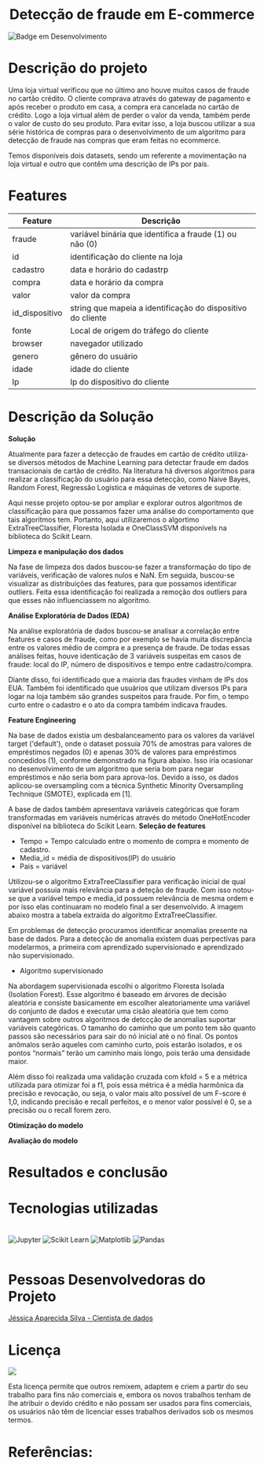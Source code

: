 <h1 align='center'> Detecção de fraude em E-commerce </h1>

![Badge em Desenvolvimento](http://img.shields.io/static/v1?label=STATUS&message=EM%20DESENVOLVIMENTO&color=GREEN&style=for-the-badge)


# Descrição do projeto

Uma loja virtual verificou que no último ano houve muitos casos de fraude no cartão crédito. O cliente comprava através do gateway de pagamento e após receber o produto em casa, a compra era cancelada no cartão de crédito. Logo a loja virtual além de perder o valor da venda, também perde o valor de custo do seu produto. Para evitar isso, a loja buscou utilizar a sua série histórica de compras para o desenvolvimento de um algoritmo para detecção de fraude nas compras que eram feitas no ecommerce.

Temos disponíveis dois datasets, sendo um referente a movimentação na loja virtual e outro que contêm uma descrição de IPs por país. 

# Features


| Feature  | Descrição |
| ------------- | ------------- |
| fraude  | variável binária que identifica a fraude (1) ou não (0) |
| id  | identificação do cliente na loja |
| cadastro  | data e horário do cadastrp |
| compra  | data e horário da compra |
| valor  | valor da compra |
| id_dispositivo  | string que mapeia a identificação do dispositivo do cliente |
| fonte  | Local de origem do tráfego do cliente |
| browser  | navegador utilizado |
| genero  | gênero do usuário |
| idade  | idade do cliente |
| Ip  | Ip do dispositivo do cliente |

# Descrição da Solução
**Solução**

Atualmente para fazer a detecção de fraudes em cartão de crédito utiliza-se diversos métodos de Machine Learning para detectar fraude em dados transacionais de cartão de crédito. Na literatura há diversos algoritmos para realizar a classificação do usuário para essa detecção, como Naive Bayes, Random Forest, Regressão Logística e máquinas de vetores de suporte. 

Aqui nesse projeto optou-se por ampliar e explorar outros algoritmos de classificação para que possamos fazer uma análise do comportamento que tais algoritmos tem. Portanto, aqui utilizaremos o algortimo ExtraTreeClassifier, Floresta Isolada e OneClassSVM disponívels na biblioteca do Scikit Learn. 

**Limpeza e manipulação dos dados**

Na fase de limpeza dos dados buscou-se fazer a transformação do tipo de variáveis, verificação de valores nulos e NaN. Em seguida, buscou-se visualizar as distribuições das features, para que possamos identificar outliers. Feita essa identificação foi realizada a remoção dos outliers para que esses não influenciassem no algoritmo. 

**Análise Exploratória de Dados (EDA)**

Na análise exploratória de dados buscou-se analisar a correlação entre features e casos de fraude, como por exemplo se havia muita discrepância entre os valores médio de compra e a presença de fraude. De todas essas análises feitas, houve identicação de 3 variáveis suspeitas em casos de fraude: local do IP, número de dispositivos e tempo entre cadastro/compra. 

Diante disso, foi identificado que a maioria das fraudes vinham de IPs dos EUA. Também foi identificado que usuários que utilizam diversos IPs para logar na loja também são grandes suspeitos para fraude. Por fim, o tempo curto entre o cadastro e o ato da compra também indicava fraudes. 

**Feature Engineering**


Na base de dados existia um desbalanceamento para os valores da variável target ('default'), onde o dataset possuía 70% de amostras para valores de empréstimos negados (0) e apenas 30% de valores para empréstimos concedidos (1), conforme demonstrado na figura abaixo. Isso iria ocasionar no desenvolvimento de um algoritmo que seria bom para negar empréstimos e não seria bom para aprova-los. Devido a isso, os dados aplicou-se oversampling com a técnica Synthetic Minority Oversampling Technique (SMOTE), explicada em [1].

A base de dados também apresentava variáveis categóricas que foram transformadas em variáveis numéricas através do método OneHotEncoder disponível na biblioteca do Scikit Learn. 
**Seleção de features**

- Tempo = Tempo calculado entre o momento de compra e momento de cadastro.
- Media_id = média de dispositivos(IP) do usuário
- Pais = variável 

Utilizou-se o algoritmo ExtraTreeClassifier para verificação inicial de qual variável possuia mais relevância para a deteção de fraude. Com isso notou-se que a variável tempo e media_id possuem relevância de mesma ordem e por isso elas continuaram no modelo final a ser desenvolvido. A imagem abaixo mostra a tabela extraída do algoritmo ExtraTreeClassifier.

Em problemas de detecção procuramos identificar anomalias presente na base de dados. Para a detecção de anomalia existem duas perpectivas para modelarmos, a primeira com aprendizado supervisionado e aprendizado não supervisionado.

* Algoritmo supervisionado

Na abordagem supervisionada escolhi o algoritmo Floresta Isolada (Isolation Forest). Esse algoritmo é baseado em árvores de decisão aleatória e consiste basicamente em escolher aleatoriamente uma variável do conjunto de dados e executar uma cisão aleatória que tem como vantagem sobre outros algoritmos de detccção de anomalias suportar variáveis categóricas. O tamanho do caminho que um ponto tem são quanto passos são necessários para sair do nó inicial até o nó final. Os pontos anômalos serão aqueles com caminho curto, pois estarão isolados, e os pontos “normais” terão um caminho mais longo, pois terão uma densidade maior. 

Além disso foi realizada uma validação cruzada com kfold = 5 e a métrica utilizada para otimizar foi a f1, pois essa métrica é a média harmônica da precisão e revocação, ou seja, o valor mais alto possível de um F-score é 1,0, indicando precisão e recall perfeitos, e o menor valor possível é 0, se a precisão ou o recall forem zero.

**Otimização do modelo**


**Avaliação do modelo**


# Resultados e conclusão


# Tecnologias utilizadas

<div style="display: inline_block"><br/>
    <img align="center" alt="Jupyter" src="https://img.shields.io/badge/Jupyter-F37626.svg?&style=for-the-badge&logo=Jupyter&logoColor=white" />  
    <img align="center" alt="Scikit Learn" src="https://img.shields.io/badge/scikit_learn-F7931E?style=for-the-badge&logo=scikit-learn&logoColor=white" /> 
    <img align="center" alt="Matplotlib" src="https://img.shields.io/badge/Matplotlib-%23ffffff.svg?style=for-the-badge&logo=Matplotlib&logoColor=black" />
    <img align="center" alt="Pandas" src="https://img.shields.io/badge/pandas-%23150458.svg?style=for-the-badge&logo=pandas&logoColor=white" />
</div><br/>

# Pessoas Desenvolvedoras do Projeto

<a href="https://github.com/jesapsilva">Jéssica Aparecida Silva - Cientista de dados</a>

# Licença

<img src="https://mirrors.creativecommons.org/presskit/buttons/88x31/svg/by-nc.svg" />

Esta licença permite que outros remixem, adaptem e criem a partir do seu trabalho para fins não comerciais e, embora os novos trabalhos tenham de lhe atribuir o devido crédito e não possam ser usados para fins comerciais, os usuários não têm de licenciar esses trabalhos derivados sob os mesmos termos.

# Referências:
